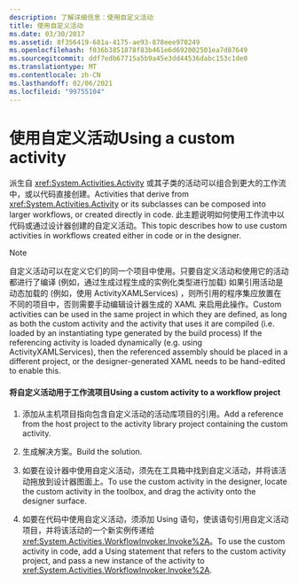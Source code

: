 ```yaml
---
description: 了解详细信息：使用自定义活动
title: 使用自定义活动
ms.date: 03/30/2017
ms.assetid: 8f356419-681a-4175-ae93-878eee970249
ms.openlocfilehash: f036b3851878f83b461e6d692002501ea7d87649
ms.sourcegitcommit: ddf7edb67715a5b9a45e3dd44536dabc153c1de0
ms.translationtype: MT
ms.contentlocale: zh-CN
ms.lasthandoff: 02/06/2021
ms.locfileid: "99755104"
---
```

# <a name="using-a-custom-activity"></a><span data-ttu-id="5ee50-103">使用自定义活动</span><span class="sxs-lookup"><span data-stu-id="5ee50-103">Using a custom activity</span></span>

<span data-ttu-id="5ee50-104">派生自 <xref:System.Activities.Activity> 或其子类的活动可以组合到更大的工作流中，或以代码直接创建。</span><span class="sxs-lookup"><span data-stu-id="5ee50-104">Activities that derive from <xref:System.Activities.Activity> or its subclasses can be composed into larger workflows, or created directly in code.</span></span> <span data-ttu-id="5ee50-105">此主题说明如何使用工作流中以代码或通过设计器创建的自定义活动。</span><span class="sxs-lookup"><span data-stu-id="5ee50-105">This topic describes how to use custom activities in workflows created either in code or in the designer.</span></span>  
  
> [!NOTE]
> <span data-ttu-id="5ee50-106">自定义活动可以在定义它们的同一个项目中使用。只要自定义活动和使用它的活动都进行了编译 (例如，通过生成过程生成的实例化类型进行加载) 如果引用活动是动态加载的 (例如，使用 ActivityXAMLServices) ，则所引用的程序集应放置在不同的项目中，否则需要手动编辑设计器生成的 XAML 来启用此操作。</span><span class="sxs-lookup"><span data-stu-id="5ee50-106">Custom activities can be used in the same project in which they are defined, as long as both the custom activity and the activity that uses it are compiled (i.e. loaded by an instantiating type generated by the build process) If the referencing activity is loaded dynamically (e.g. using ActivityXAMLServices), then the referenced assembly should be placed in a different project, or the designer-generated XAML needs to be hand-edited to enable this.</span></span>  
  
#### <a name="using-a-custom-activity-to-a-workflow-project"></a><span data-ttu-id="5ee50-107">将自定义活动用于工作流项目</span><span class="sxs-lookup"><span data-stu-id="5ee50-107">Using a custom activity to a workflow project</span></span>  
  
1. <span data-ttu-id="5ee50-108">添加从主机项目指向包含自定义活动的活动库项目的引用。</span><span class="sxs-lookup"><span data-stu-id="5ee50-108">Add a reference from the host project to the activity library project containing the custom activity.</span></span>  
  
2. <span data-ttu-id="5ee50-109">生成解决方案。</span><span class="sxs-lookup"><span data-stu-id="5ee50-109">Build the solution.</span></span>  
  
3. <span data-ttu-id="5ee50-110">如要在设计器中使用自定义活动，须先在工具箱中找到自定义活动，并将该活动拖放到设计器图面上。</span><span class="sxs-lookup"><span data-stu-id="5ee50-110">To use the custom activity in the designer, locate the custom activity in the toolbox, and drag the activity onto the designer surface.</span></span>  
  
4. <span data-ttu-id="5ee50-111">如要在代码中使用自定义活动，须添加 Using 语句，使该语句引用自定义活动项目，并将该活动的一个新实例传递给 <xref:System.Activities.WorkflowInvoker.Invoke%2A>。</span><span class="sxs-lookup"><span data-stu-id="5ee50-111">To use the custom activity in code, add a Using statement that refers to the custom activity project, and pass a new instance of the activity to <xref:System.Activities.WorkflowInvoker.Invoke%2A>.</span></span>
